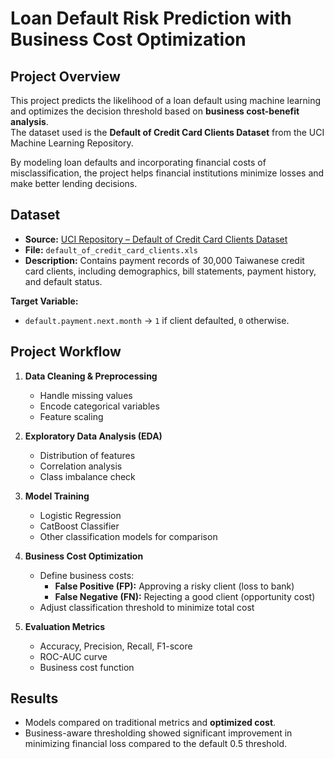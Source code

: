 # Loan Default Risk Prediction with Business Cost Optimization

## Project Overview
This project predicts the likelihood of a loan default using machine learning and optimizes the decision threshold based on **business cost-benefit analysis**.  
The dataset used is the **Default of Credit Card Clients Dataset** from the UCI Machine Learning Repository.

By modeling loan defaults and incorporating financial costs of misclassification, the project helps financial institutions minimize losses and make better lending decisions.


## Dataset
- **Source:** [UCI Repository – Default of Credit Card Clients Dataset](https://archive.ics.uci.edu/dataset/350/default+of+credit+card+clients)  
- **File:** `default_of_credit_card_clients.xls`  
- **Description:** Contains payment records of 30,000 Taiwanese credit card clients, including demographics, bill statements, payment history, and default status.

**Target Variable:**  
- `default.payment.next.month` → `1` if client defaulted, `0` otherwise.


## Project Workflow
1. **Data Cleaning & Preprocessing**
   - Handle missing values
   - Encode categorical variables
   - Feature scaling

2. **Exploratory Data Analysis (EDA)**
   - Distribution of features
   - Correlation analysis
   - Class imbalance check

3. **Model Training**
   - Logistic Regression
   - CatBoost Classifier
   - Other classification models for comparison

4. **Business Cost Optimization**
   - Define business costs:
     - **False Positive (FP):** Approving a risky client (loss to bank)  
     - **False Negative (FN):** Rejecting a good client (opportunity cost)  
   - Adjust classification threshold to minimize total cost

5. **Evaluation Metrics**
   - Accuracy, Precision, Recall, F1-score
   - ROC-AUC curve
   - Business cost function

## Results
- Models compared on traditional metrics and **optimized cost**.  
- Business-aware thresholding showed significant improvement in minimizing financial loss compared to the default 0.5 threshold.


